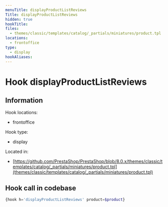 ```yaml
---
menuTitle: displayProductListReviews
Title: displayProductListReviews
hidden: true
hookTitle: 
files:
  - themes/classic/templates/catalog/_partials/miniatures/product.tpl
locations:
  - frontoffice
type:
  - display
hookAliases:
---
```


# Hook displayProductListReviews

## Information

Hook locations: 
  - frontoffice

Hook type: 
  - display

Located in: 
  - [https://github.com/PrestaShop/PrestaShop/blob/8.0.x/themes/classic/templates/catalog/_partials/miniatures/product.tpl](themes/classic/templates/catalog/_partials/miniatures/product.tpl)

## Hook call in codebase

```php
{hook h='displayProductListReviews' product=$product}
```